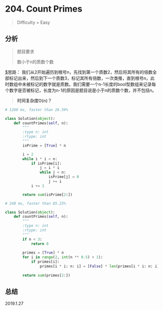 # 204. Count Primes
> Difficulty = Easy

## 分析

> 题目要求
> 
> 数小于n的质数个数

[$](https://en.wikipedia.org/wiki/Sieve_of_Eratosthenes)思路：
我们从2开始遍历到根号n，先找到第一个质数2，然后将其所有的倍数全部标记出来，然后到下一个质数3，标记其所有倍数，一次类推，直到根号n，此时数组中未被标记的数字就是质数。我们需要一个n-1长度的bool型数组来记录每个数字是否被标记，长度为n-1的原因是题目说是小于n的质数个数，并不包括n。


> **时间复杂度O(n)？**

```python
# 1260 ms, faster than 26.59%

class Solution(object):
	def countPrimes(self, n):
		"""
		:type n: int
		:rtype: int
		"""
		isPrime = [True] * n

		i = 2
		while i * i < n:
			if isPrime[i]:
				j = i * i
				while j < n:
					isPrime[j] = 0
					j += i
			i += 1

		return sum(isPrime[2:])

```

```python
# 240 ms, faster than 85.25% 

class Solution(object):
	def countPrimes(self, n):
		"""
		:type n: int
		:rtype: int
		"""
		if n < 3:
			return 0
		
		primes = [True] * n
		for i in range(2, int(n ** 0.5) + 1):
			if primes[i]:
				primes[i * i: n: i] = [False] * len(primes[i * i: n: i])
				
		return sum(primes[2:])
```

## 总结


2019.1.27
